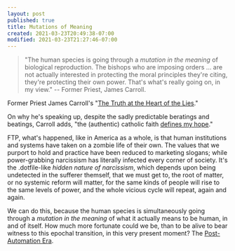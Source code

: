 ```yaml
---
layout: post
published: true
title: Mutations of Meaning
created: 2021-03-23T20:49:38-07:00
modified: 2021-03-23T21:27:46-07:00
---
```


> "The human species is going through a _mutation in the meaning_ of biological reproduction. The bishops who are imposing orders ... are not actually interested in protecting the moral principles they're citing, they're protecting their own power. That's what's really going on, in my view." -- Former Priest, James Carroll.

Former Priest James Carroll's "[The Truth at the Heart of the Lies](https://www.goodreads.com/book/show/54061762-the-truth-at-the-heart-of-the-lie)."

On why he's speaking up, despite the sadly predictable beratings and beatings, Carroll adds, "the (authentic) catholic faith [defines my hope](https://youtu.be/464bg-DkPC814m40s)."

FTP, what's happened, like in America as a whole, is that human institutions and systems have taken on a zombie life of their own. The values that we purport to hold and practice have been reduced to marketing slogans; while power-grabbing narcissism has literally infected every corner of society. It's the .dotfile-like _hidden nature of narcissism_, which depends upon being undetected in the sufferer themself, that we must get to, the root of matter, or no systemic reform will matter, for the same kinds of people will rise to the same levels of power, and the whole vicious cycle will repeat, again and again.

We can do this, because the human species is simultaneously going through a _mutation in the meaning_ of what it actually means to be human, in and of itself. How much more fortunate could we be, than to be alive to bear witness to this epochal transition, in this very present moment? The [Post-Automation Era](https://PostAutomationEra.com).

<div class="embed-container"><iframeloading="lazy" width="560" height="315" src="https://youtu.be/464bg-DkPC8" title="YouTube video player" frameborder="0" allow="accelerometer; autoplay; clipboard-write; encrypted-media; gyroscope; picture-in-picture" allowfullscreen></iframe></div>
